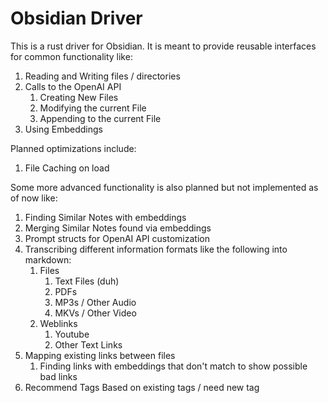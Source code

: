 # Obsidian Driver

This is a rust driver for Obsidian. It is meant to provide reusable interfaces for common functionality like:
1. Reading and Writing files / directories
2. Calls to the OpenAI API
   1. Creating New Files
   2. Modifying the current File
   3. Appending to the current File
3. Using Embeddings

Planned optimizations include:
1. File Caching on load

Some more advanced functionality is also planned but not implemented as of now like:
1. Finding Similar Notes with embeddings
2. Merging Similar Notes found via embeddings
3. Prompt structs for OpenAI API customization
4. Transcribing different information formats like the following into markdown:
   1. Files
      1. Text Files (duh)
      2. PDFs
      3. MP3s / Other Audio
      4. MKVs / Other Video
   2. Weblinks
      1. Youtube
      2. Other Text Links
5. Mapping existing links between files
   1. Finding links with embeddings that don't match to show possible bad links 
6. Recommend Tags Based on existing tags / need new tag
